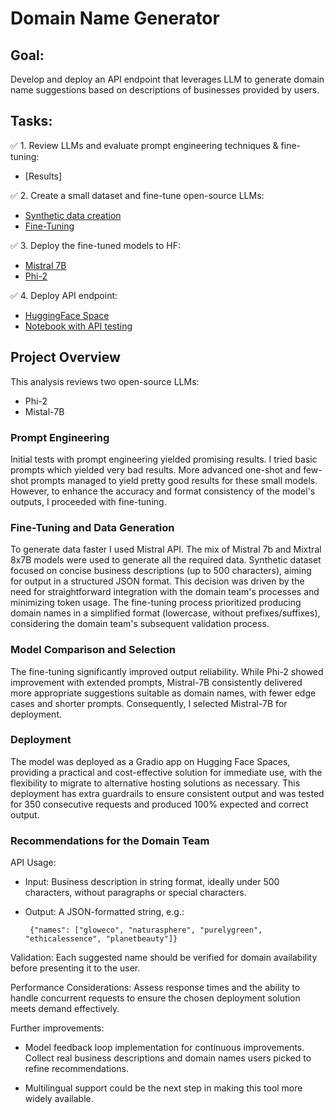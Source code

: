 # Domain Name Generator

## Goal:
Develop and deploy an API endpoint that leverages LLM to generate domain name suggestions based on descriptions of businesses provided by users.

## Tasks:

✅ 1. Review LLMs and evaluate prompt engineering techniques & fine-tuning:
  - [Results]

✅ 2. Create a small dataset and fine-tune open-source LLMs:
  - [Synthetic data creation](https://github.com/LaurynasRekasius/Domain_Name_Generator/blob/main/notebooks/Synthetic_Data_Generation_Mistral.ipynb)
  - [Fine-Tuning](https://github.com/LaurynasRekasius/Domain_Name_Generator/blob/main/notebooks/LLM_Fine_Tuning.ipynb)

✅ 3. Deploy the fine-tuned models to HF:
  - [Mistral 7B](https://huggingface.co/Soaky/Mistral_dn_V3)
  - [Phi-2](https://huggingface.co/Soaky/phi_2_dn_v3)

✅ 4. Deploy API endpoint:
  - [HuggingFace Space](https://huggingface.co/spaces/Soaky/DN)
  - [Notebook with API testing](https://github.com/LaurynasRekasius/Domain_Name_Generator/blob/main/notebooks/API_Endpoint.ipynb)



## Project Overview
This analysis reviews two open-source LLMs:
  - Phi-2
  - Mistal-7B

### Prompt Engineering
Initial tests with prompt engineering yielded promising results. I tried basic prompts which yielded very bad results. More advanced one-shot and few-shot prompts managed to yield pretty good results for these small models. However, to enhance the accuracy and format consistency of the model's outputs, I proceeded with fine-tuning.

### Fine-Tuning and Data Generation
To generate data faster I used Mistral API. The mix of Mistral 7b and Mixtral 8x7B models were used to generate all the required data. Synthetic dataset focused on concise business descriptions (up to 500 characters), aiming for output in a structured JSON format. This decision was driven by the need for straightforward integration with the domain team's processes and minimizing token usage. The fine-tuning process prioritized producing domain names in a simplified format (lowercase, without prefixes/suffixes), considering the domain team's subsequent validation process.

### Model Comparison and Selection
The fine-tuning significantly improved output reliability. While Phi-2 showed improvement with extended prompts, Mistral-7B consistently delivered more appropriate suggestions suitable as domain names, with fewer edge cases and shorter prompts. Consequently, I selected Mistral-7B for deployment.

### Deployment
The model was deployed as a Gradio app on Hugging Face Spaces, providing a practical and cost-effective solution for immediate use, with the flexibility to migrate to alternative hosting solutions as necessary. This deployment has extra guardrails to ensure consistent output and was tested for 350 consecutive requests and produced 100% expected and correct output.

### Recommendations for the Domain Team

  API Usage:
  - Input: Business description in string format, ideally under 500 characters, without paragraphs or special characters.
  - Output: A JSON-formatted string, e.g.:
    
         {"names": ["gloweco", "naturasphere", "purelygreen", "ethicalessence", "planetbeauty"]}
    
Validation: Each suggested name should be verified for domain availability before presenting it to the user.

Performance Considerations: Assess response times and the ability to handle concurrent requests to ensure the chosen deployment solution meets demand effectively.

Further improvements:
- Model feedback loop implementation for continuous improvements. Collect real business descriptions and domain names users picked to refine recommendations.

- Multilingual support could be the next step in making this tool more widely available. 

